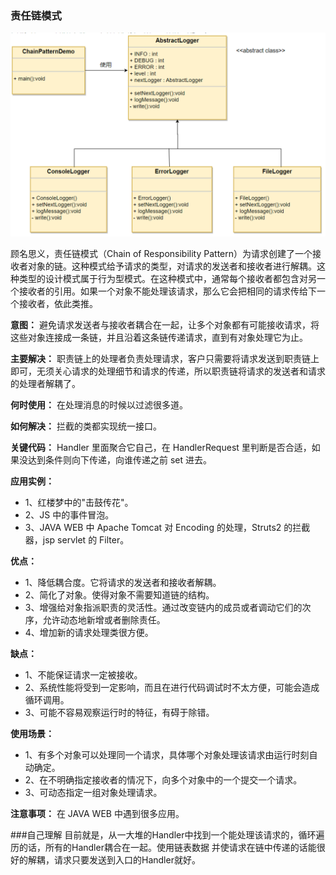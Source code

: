 ### 责任链模式

![image-20230412011135842](readme.assets/image-20230412011135842.png)

顾名思义，责任链模式（Chain of Responsibility Pattern）为请求创建了一个接收者对象的链。这种模式给予请求的类型，对请求的发送者和接收者进行解耦。这种类型的设计模式属于行为型模式。在这种模式中，通常每个接收者都包含对另一个接收者的引用。如果一个对象不能处理该请求，那么它会把相同的请求传给下一个接收者，依此类推。

**意图：** 避免请求发送者与接收者耦合在一起，让多个对象都有可能接收请求，将这些对象连接成一条链，并且沿着这条链传递请求，直到有对象处理它为止。

**主要解决：** 职责链上的处理者负责处理请求，客户只需要将请求发送到职责链上即可，无须关心请求的处理细节和请求的传递，所以职责链将请求的发送者和请求的处理者解耦了。

**何时使用：** 在处理消息的时候以过滤很多道。

**如何解决：** 拦截的类都实现统一接口。

**关键代码：** Handler 里面聚合它自己，在 HandlerRequest 里判断是否合适，如果没达到条件则向下传递，向谁传递之前 set 进去。

**应用实例：** 
- 1、红楼梦中的"击鼓传花"。 
- 2、JS 中的事件冒泡。 
- 3、JAVA WEB 中 Apache Tomcat 对 Encoding 的处理，Struts2 的拦截器，jsp servlet 的 Filter。

**优点：** 
- 1、降低耦合度。它将请求的发送者和接收者解耦。 
- 2、简化了对象。使得对象不需要知道链的结构。 
- 3、增强给对象指派职责的灵活性。通过改变链内的成员或者调动它们的次序，允许动态地新增或者删除责任。 
- 4、增加新的请求处理类很方便。

**缺点：** 
- 1、不能保证请求一定被接收。 
- 2、系统性能将受到一定影响，而且在进行代码调试时不太方便，可能会造成循环调用。 
- 3、可能不容易观察运行时的特征，有碍于除错。

**使用场景：** 
- 1、有多个对象可以处理同一个请求，具体哪个对象处理该请求由运行时刻自动确定。 
- 2、在不明确指定接收者的情况下，向多个对象中的一个提交一个请求。 
- 3、可动态指定一组对象处理请求。

**注意事项：** 在 JAVA WEB 中遇到很多应用。

###自己理解
目前就是，从一大堆的Handler中找到一个能处理该请求的，循环遍历的话，所有的Handler耦合在一起。使用链表数据
并使请求在链中传递的话能很好的解耦，请求只要发送到入口的Handler就好。



